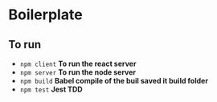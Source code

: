 # Boilerplate 
## To run

* ```npm client``` **To run the react server**
* ```npm server``` **To run the node server**
* ```npm build``` **Babel compile of the buil saved it build folder**
* ```npm test```  **Jest TDD**
